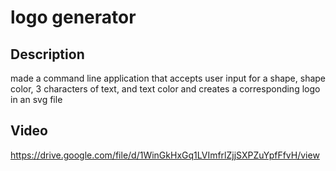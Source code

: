# logo generator
## Description
made a command line application that accepts user input for a shape, shape color, 3 characters of text, and text color and creates a corresponding logo in an svg file
## Video
https://drive.google.com/file/d/1WinGkHxGq1LVImfrlZjjSXPZuYpfFfvH/view
